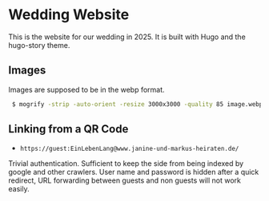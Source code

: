 # Wedding Website

This is the website for our wedding in 2025.
It is built with Hugo and the hugo-story theme.

## Images

Images are supposed to be in the webp format.

```bash
 $ mogrify -strip -auto-orient -resize 3000x3000 -quality 85 image.webp 
```

## Linking from a QR Code

- `https://guest:EinLebenLang@www.janine-und-markus-heiraten.de/`

Trivial authentication. Sufficient to keep the side from being indexed by google and other crawlers.
User name and password is hidden after a quick redirect, URL forwarding between guests and non guests will not work
easily.
